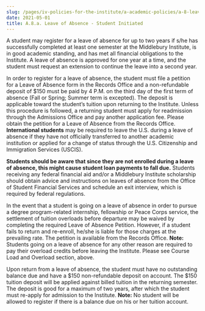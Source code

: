 ```yaml
---
slug: /pages/iv-policies-for-the-institute/a-academic-policies/a-8-leaves-of-absence-withdrawal-suspension-expulsion-and-graduation/a-8-a-leave-of-absence-student-initiated
date: 2021-05-01
title: A.8.a. Leave of Absence - Student Initiated
---
```

A student may register for a leave of absence for up to two years if s/he has successfully completed at least one semester at the Middlebury Institute, is in good academic standing, and has met all financial obligations to the Institute. A leave of absence is approved for one year at a time, and the student must request an extension to continue the leave into a second year.

In order to register for a leave of absence, the student must file a petition for a Leave of Absence form in the Records Office and a non-refundable deposit of $150 must be paid by 4 P.M. on the third day of the first term of absence (Fall or Spring; Summer term is excepted). The deposit is applicable toward the student’s tuition upon returning to the Institute. Unless this procedure is followed, a returning student must apply for readmission through the Admissions Office and pay another application fee. Please obtain the petition for a Leave of Absence from the Records Office. **International students** may be required to leave the U.S. during a leave of absence if they have not officially transferred to another academic institution or applied for a change of status through the U.S. Citizenship and Immigration Services (USCIS).

**Students should be aware that since they are not enrolled during a leave of absence, this might cause student loan payments to fall due.** Students receiving any federal financial aid and/or a Middlebury Institute scholarship should obtain advice and instructions on leaves of absence from the Office of Student Financial Services and schedule an exit interview, which is required by federal regulations.

In the event that a student is going on a leave of absence in order to pursue a degree program-related internship, fellowship or Peace Corps service, the settlement of tuition overloads before departure may be waived by completing the required Leave of Absence Petition. However, if a student fails to return and re-enroll, he/she is liable for those charges at the prevailing rate. The petition is available from the Records Office. **Note:** Students going on a leave of absence for any other reason are required to pay their overload credits before leaving the Institute. Please see Course Load and Overload section, above.

Upon return from a leave of absence, the student must have no outstanding balance due and have a $150 non-refundable deposit on account. The $150 tuition deposit will be applied against billed tuition in the returning semester. The deposit is good for a maximum of two years, after which the student must re-apply for admission to the Institute. **Note:** No student will be allowed to register if there is a balance due on his or her tuition account.